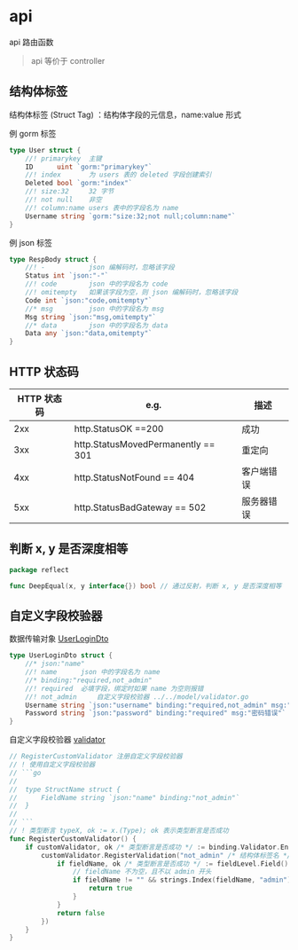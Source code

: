 # api

api 路由函数

> api 等价于 controller

## 结构体标签

结构体标签 (Struct Tag) ：结构体字段的元信息，name:value 形式

例 gorm 标签

```go
type User struct {
	//! primarykey  主键
	ID      uint `gorm:"primarykey"`
	//! index       为 users 表的 deleted 字段创建索引
	Deleted bool `gorm:"index"`
	//! size:32     32 字节
	//! not null    非空
	//! column:name users 表中的字段名为 name
	Username string `gorm:"size:32;not null;column:name"`
}
```

例 json 标签

```go
type RespBody struct {
	//! -           json 编解码时，忽略该字段
	Status int `json:"-"`
	//! code        json 中的字段名为 code
	//! omitempty   如果该字段为空，则 json 编解码时，忽略该字段
	Code int `json:"code,omitempty"`
	//* msg         json 中的字段名为 msg
	Msg string `json:"msg,omitempty"`
	//* data        json 中的字段名为 data
	Data any `json:"data,omitempty"`
}
```

## HTTP 状态码

| HTTP 状态码 | e.g.                               | 描述       |
| ----------- | ---------------------------------- | ---------- |
| 2xx         | http.StatusOK ==200                | 成功       |
| 3xx         | http.StatusMovedPermanently == 301 | 重定向     |
| 4xx         | http.StatusNotFound == 404         | 客户端错误 |
| 5xx         | http.StatusBadGateway == 502       | 服务器错误 |

## 判断 x, y 是否深度相等

```go
package reflect

func DeepEqual(x, y interface{}) bool // 通过反射，判断 x, y 是否深度相等
```

## 自定义字段校验器

数据传输对象 [UserLoginDto](../data/user.go)

```go
type UserLoginDto struct {
	//* json:"name"
	//! name      json 中的字段名为 name
	//* binding:"required,not_admin"
	//! required  必填字段，绑定时如果 name 为空则报错
	//! not_admin     自定义字段校验器 ../../model/validator.go
	Username string `json:"username" binding:"required,not_admin" msg:"用户名错误" required_err:"用户名不能为空" not_admin_err:"用户名非法"`
	Password string `json:"password" binding:"required" msg:"密码错误"`
}
```

自定义字段校验器 [validator](./validator.go)

```go
// RegisterCustomValidator 注册自定义字段校验器
// ! 使用自定义字段校验器
// ```go
//
//	type StructName struct {
//	    FieldName string `json:"name" binding:"not_admin"`
//	}
//
// ```
// ! 类型断言 typeX, ok := x.(Type); ok 表示类型断言是否成功
func RegisterCustomValidator() {
	if customValidator, ok /* 类型断言是否成功 */ := binding.Validator.Engine().(*validator.Validate); ok {
		customValidator.RegisterValidation("not_admin" /* 结构体标签名 */, func(fieldLevel validator.FieldLevel) bool {
			if fieldName, ok /* 类型断言是否成功 */ := fieldLevel.Field().Interface().(string); ok {
				// fieldName 不为空，且不以 admin 开头
				if fieldName != "" && strings.Index(fieldName, "admin") != 0 {
					return true
				}
			}
			return false
		})
	}
}
```

